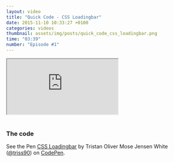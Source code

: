 ```yaml
---
layout: video
title: "Quick Code - CSS Loadingbar"
date: 2015-11-10 10:33:27 +0100
categories: videos
thumbnail: assets/img/posts/quick_code_css_loadingbar.png
time: "03:39"
number: "Episode #1"
---
```


<div class="responsive-video">
   <iframe src="https://www.youtube.com/embed/DgDg2ddiKIo"></iframe>
</div>

<br>

### The code

<p data-height="268" data-theme-id="16012" data-slug-hash="dYwGJa" data-default-tab="result" data-user="triss90" class='codepen'>See the Pen <a href='http://codepen.io/triss90/pen/dYwGJa/'>CSS Loadingbar</a> by Tristan Oliver Mose Jensen White (<a href='http://codepen.io/triss90'>@triss90</a>) on <a href='http://codepen.io'>CodePen</a>.</p>
<script async src="//assets.codepen.io/assets/embed/ei.js"></script>

